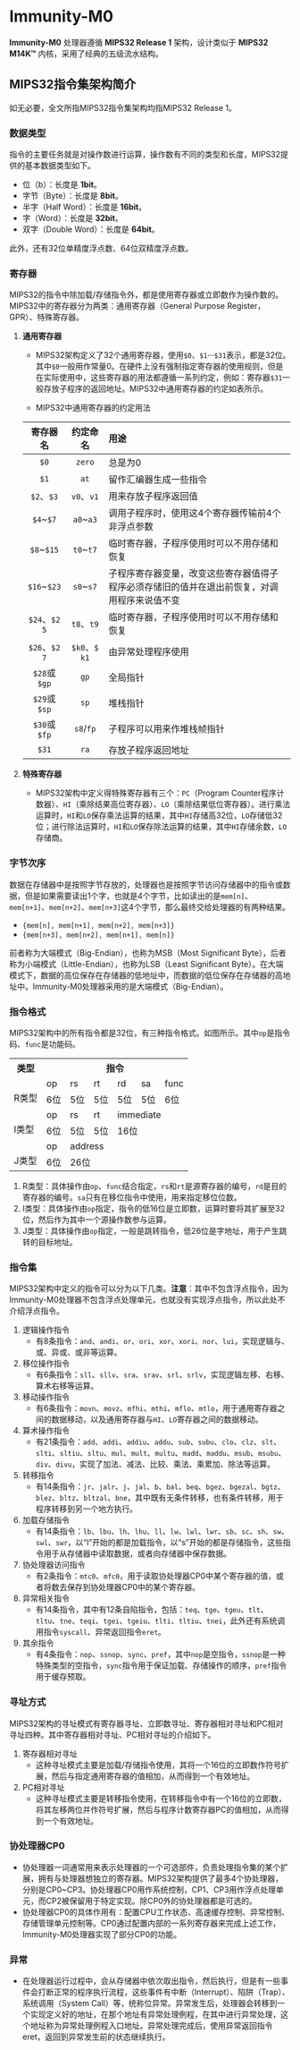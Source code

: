 # Immunity-M0

**Immunity-M0** 处理器遵循 **MIPS32 Release 1** 架构，设计类似于 **MIPS32 M14K™** 内核，采用了经典的五级流水结构。

## MIPS32指令集架构简介

如无必要，全文所指MIPS32指令集架构均指MIPS32 Release 1。

### 数据类型

指令的主要任务就是对操作数进行运算，操作数有不同的类型和长度，MIPS32提供的基本数据类型如下。

* 位（b）：长度是 **1bit**。
* 字节（Byte）：长度是 **8bit**。
* 半字（Half Word）：长度是 **16bit**。
* 字（Word）：长度是 **32bit**。
* 双字（Double Word）：长度是 **64bit**。

此外，还有32位单精度浮点数、64位双精度浮点数。

### 寄存器

MIPS32的指令中除加载/存储指令外，都是使用寄存器或立即数作为操作数的。MIPS32中的寄存器分为两类：通用寄存器（General Purpose Register，GPR）、特殊寄存器。

1. **通用寄存器**

    * MIPS32架构定义了32个通用寄存器，使用`$0`、`$1`···`$31`表示，都是32位。其中`$0`一般用作常量0。在硬件上没有强制指定寄存器的使用规则，但是在实际使用中，这些寄存器的用法都遵循一系列约定，例如：寄存器`$31`一般存放子程序的返回地址。MIPS32中通用寄存器的约定如表所示。

    * MIPS32中通用寄存器的约定用法

    |寄存器名|约定命名|用途|
    |:-----:|:------:|:--|
    |`$0`|`zero`|总是为0|
    |`$1`|`at`|留作汇编器生成一些指令|
    |`$2`、`$3`|`v0`、`v1`|用来存放子程序返回值|
    |`$4`~`$7`|`a0`~`a3`|调用子程序时，使用这4个寄存器传输前4个非浮点参数|
    |`$8`~`$15`|`t0`~`t7`|临时寄存器，子程序使用时可以不用存储和恢复|
    |`$16`~`$23`|`s0`~`s7`|子程序寄存器变量，改变这些寄存器值得子程序必须存储旧的值并在退出前恢复，对调用程序来说值不变|
    |`$24`、`$25`|`t8`、`t9`|临时寄存器，子程序使用时可以不用存储和恢复|
    |`$26`、`$27`|`$k0`、`$k1`|由异常处理程序使用|
    |`$28`或`$gp`|`gp`|全局指针|
    |`$29`或`$sp`|`sp`|堆栈指针|
    |`$30`或`$fp`|`s8`/`fp`|子程序可以用来作堆栈帧指针|
    |`$31`|`ra`|存放子程序返回地址|

2. **特殊寄存器**

    * MIPS32架构中定义得特殊寄存器有三个：`PC`（Program Counter程序计数器）、`HI`（乘除结果高位寄存器）、`LO`（乘除结果低位寄存器）。进行乘法运算时，`HI`和`LO`保存乘法运算的结果，其中`HI`存储高32位，`LO`存储低32位；进行除法运算时，`HI`和`LO`保存除法运算的结果，其中`HI`存储余数，`LO`存储商。

### 字节次序

数据在存储器中是按照字节存放的，处理器也是按照字节访问存储器中的指令或数据，但是如果需要读出1个字，也就是4个字节，比如读出的是`mem[n]`、`mem[n+1]`、`mem[n+2]`、`mem[n+3]`这4个字节，那么最终交给处理器的有两种结果。

* `{mem[n], mem[n+1], mem[n+2], mem[n+3]}`
* `{mem[n+3], mem[n+2], mem[n+1], mem[n]}`

前者称为大端模式（Big-Endian），也称为MSB（Most Significant Byte），后者称为小端模式（Little-Endian），也称为LSB（Least Significant Byte）。在大端模式下，数据的高位保存在存储器的低地址中，而数据的低位保存在存储器的高地址中。Immunity-M0处理器采用的是大端模式（Big-Endian）。

### 指令格式

MIPS32架构中的所有指令都是32位，有三种指令格式。如图所示。其中`op`是指令码、`func`是功能码。

<table class="tg">
  <tr>
    <th class="tg-c3ow">类型</th>
    <th class="tg-c3ow" colspan="6">指令</th>
  </tr>
  <tr>
    <td class="tg-c3ow" rowspan="2"><br>R类型</td>
    <td class="tg-c3ow">op</td>
    <td class="tg-c3ow">rs</td>
    <td class="tg-c3ow">rt</td>
    <td class="tg-c3ow">rd</td>
    <td class="tg-c3ow">sa</td>
    <td class="tg-c3ow">func</td>
  </tr>
  <tr>
    <td class="tg-c3ow">6位</td>
    <td class="tg-c3ow">5位</td>
    <td class="tg-c3ow">5位</td>
    <td class="tg-c3ow">5位</td>
    <td class="tg-c3ow">5位</td>
    <td class="tg-c3ow">6位</td>
  </tr>
  <tr>
    <td class="tg-c3ow" rowspan="2"><br>I类型</td>
    <td class="tg-c3ow">op</td>
    <td class="tg-c3ow">rs</td>
    <td class="tg-c3ow">rt</td>
    <td class="tg-c3ow" colspan="3">immediate</td>
  </tr>
  <tr>
    <td class="tg-c3ow">6位</td>
    <td class="tg-c3ow">5位</td>
    <td class="tg-c3ow">5位</td>
    <td class="tg-c3ow" colspan="3">16位</td>
  </tr>
  <tr>
    <td class="tg-c3ow" rowspan="2"><br>J类型</td>
    <td class="tg-c3ow">op</td>
    <td class="tg-c3ow" colspan="5">address</td>
  </tr>
  <tr>
    <td class="tg-c3ow">6位</td>
    <td class="tg-c3ow" colspan="5">26位</td>
  </tr>
</table>

1. R类型：具体操作由`op`、`func`结合指定，`rs`和`rt`是源寄存器的编号，`rd`是目的寄存器的编号。`sa`只有在移位指令中使用，用来指定移位位数。
2. I类型：具体操作由`op`指定，指令的低16位是立即数，运算时要将其扩展至32位，然后作为其中一个源操作数参与运算。
3. J类型：具体操作由`op`指定，一般是跳转指令，低26位是字地址，用于产生跳转的目标地址。

### 指令集

MIPS32架构中定义的指令可以分为以下几类。**注意**：其中不包含浮点指令，因为Immunity-M0处理器不包含浮点处理单元，也就没有实现浮点指令，所以此处不介绍浮点指令。

1. 逻辑操作指令
    * 有8条指令：`and`、`andi`、`or`、`ori`、`xor`、`xori`、`nor`、`lui`，实现逻辑与、或、异或、或非等运算。
2. 移位操作指令
    * 有6条指令：`sll`、`sllv`、`sra`、`srav`、`srl`、`srlv`，实现逻辑左移、右移、算术右移等运算。
3. 移动操作指令
    * 有6条指令：`movn`、`movz`、`mfhi`、`mthi`、`mflo`、`mtlo`，用于通用寄存器之间的数据移动，以及通用寄存器与`HI`、`LO`寄存器之间的数据移动。
4. 算术操作指令
    * 有21条指令：`add`、`addi`、`addiu`、`addu`、`sub`、`subu`、`clo`、`clz`、`slt`、`slti`、`sltiu`、`sltu`、`mul`、`mult`、`multu`、`madd`、`maddu`、`msub`、`msubu`、`div`、`divu`，实现了加法、减法、比较、乘法、乘累加、除法等运算。
5. 转移指令
    * 有14条指令：`jr`、`jalr`、`j`、`jal`、`b`、`bal`、`beq`、`bgez`、`bgezal`、`bgtz`、`blez`、`bltz`、`bltzal`、`bne`，其中既有无条件转移，也有条件转移，用于程序转移到另一个地方执行。
6. 加载存储指令
    * 有14条指令：`lb`、`lbu`、`lh`、`lhu`、`ll`、`lw`、`lwl`、`lwr`、`sb`、`sc`、`sh`、`sw`、`swl`、`swr`，以“l”开始的都是加载指令，以“s”开始的都是存储指令，这些指令用于从存储器中读取数据，或者向存储器中保存数据。
7. 协处理器访问指令
    * 有2条指令：`mtc0`、`mfc0`，用于读取协处理器CP0中某个寄存器的值，或者将数去保存到协处理器CP0中的某个寄存器。
8. 异常相关指令
    * 有14条指令，其中有12条自陷指令，包括：`teq`、`tge`、`tgeu`、`tlt`、`tltu`、`tne`、`teqi`、`tgei`、`tgeiu`、`tlti`、`tltiu`、`tnei`，此外还有系统调用指令`syscall`、异常返回指令`eret`。
9. 其余指令
    * 有4条指令：`nop`、`ssnop`、`sync`、`pref`，其中`nop`是空指令，`ssnop`是一种特殊类型的空指令，`sync`指令用于保证加载、存储操作的顺序，`pref`指令用于缓存预取。

### 寻址方式

MIPS32架构的寻址模式有寄存器寻址、立即数寻址、寄存器相对寻址和PC相对寻址四种。其中寄存器相对寻址、PC相对寻址的介绍如下。

1. 寄存器相对寻址
    * 这种寻址模式主要是加载/存储指令使用，其将一个16位的立即数作符号扩展，然后与指定通用寄存器的值相加，从而得到一个有效地址。
2. PC相对寻址
    * 这种寻址模式主要是转移指令使用，在转移指令中有一个16位的立即数，将其左移两位并作符号扩展，然后与程序计数寄存器PC的值相加，从而得到一个有效地址。

### 协处理器CP0

* 协处理器一词通常用来表示处理器的一个可选部件，负责处理指令集的某个扩展，拥有与处理器想独立的寄存器。MIPS32架构提供了最多4个协处理器，分别是CP0~CP3。协处理器CP0用作系统控制，CP1、CP3用作浮点处理单元，而CP2被保留用于特定实现。除CP0外的协处理器都是可选的。
* 协处理器CP0的具体作用有：配置CPU工作状态、高速缓存控制、异常控制、存储管理单元控制等。CP0通过配置内部的一系列寄存器来完成上述工作，Immunity-M0处理器实现了部分CP0的功能。

### 异常

* 在处理器运行过程中，会从存储器中依次取出指令，然后执行，但是有一些事件会打断正常的程序执行流程，这些事件有中断（Interrupt）、陷阱（Trap）、系统调用（System Call）等，统称位异常。异常发生后，处理器会转移到一个实现定义好的地址，在那个地址有异常处理例程，在其中进行异常处理，这个地址称为异常处理例程入口地址。异常处理完成后，使用异常返回指令eret，返回到异常发生前的状态继续执行。